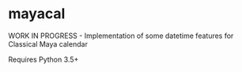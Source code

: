 # mayacal
WORK IN PROGRESS - Implementation of some datetime features for Classical Maya calendar

Requires Python 3.5+
